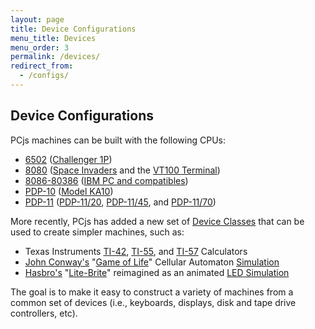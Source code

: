 ```yaml
---
layout: page
title: Device Configurations
menu_title: Devices
menu_order: 3
permalink: /devices/
redirect_from:
  - /configs/
---
```


Device Configurations
---------------------

PCjs machines can be built with the following CPUs:
 
* [6502](c1p/) ([Challenger 1P](c1p/machine/))
* [8080](pc8080/) ([Space Invaders](pc8080/machine/invaders/) and the [VT100 Terminal](pc8080/machine/vt100/))
* [8086-80386](pcx86/) ([IBM PC and compatibles](pcx86/machine/))
* [PDP-10](pdp10/) ([Model KA10](pdp10/machine/ka10/))
* [PDP-11](pdp11/) ([PDP-11/20](pdp11/machine/1120/), [PDP-11/45](pdp11/machine/1145/), and [PDP-11/70](pdp11/machine/1170/))

More recently, PCjs has added a new set of [Device Classes](/modules/devices/) that can be used to create simpler
machines, such as:

* Texas Instruments [TI-42](ti42/), [TI-55](ti55/), and [TI-57](ti57/) Calculators
* [John Conway's](http://www.conwaylife.com/wiki/John_Horton_Conway) "[Game of Life](http://www.conwaylife.com/wiki/Conway%27s_Game_of_Life)" Cellular Automaton [Simulation](leds/life/)
* [Hasbro's](https://en.wikipedia.org/wiki/Hasbro) "[Lite-Brite](https://en.wikipedia.org/wiki/Lite-Brite)" reimagined as an animated [LED Simulation](leds/litebrite/)

The goal is to make it easy to construct a variety of machines from a common set of devices (i.e., keyboards,
displays, disk and tape drive controllers, etc).
